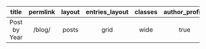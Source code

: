 | title        |  permlink | layout  | entries_layout  | classes  |author_profile | 
| :---------: | :--------:| :--------:|:--------------:|:------:| :---------:|
|  Post by Year| /blog/    | posts    |     grid       | wide    | true   